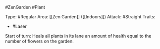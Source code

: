 #ZenGarden #Plant 

Type: #Regular 
Area: [[Zen Garden]] ([[Indoors]])
Attack: #Straight
Traits:
- #Laser

Start of turn: Heals all plants in its lane an amount of health equal to the number of flowers on the garden. 